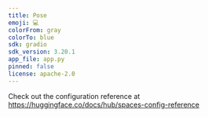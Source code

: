```yaml
---
title: Pose
emoji: 💻
colorFrom: gray
colorTo: blue
sdk: gradio
sdk_version: 3.20.1
app_file: app.py
pinned: false
license: apache-2.0
---
```


Check out the configuration reference at https://huggingface.co/docs/hub/spaces-config-reference
